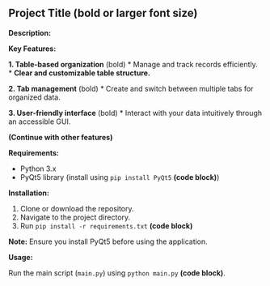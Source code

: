 ## Project Title (**bold or larger font size**)

**Description:**

**Key Features:**

**1. Table-based organization** (bold)
    * Manage and track records efficiently.
    * **Clear and customizable table structure.**

**2. Tab management** (bold)
    * Create and switch between multiple tabs for organized data.

**3. User-friendly interface** (bold)
    * Interact with your data intuitively through an accessible GUI.

**(Continue with other features)**

**Requirements:**

* Python 3.x
* PyQt5 library (install using `pip install PyQt5` **(code block)**)

**Installation:**

1. Clone or download the repository.
2. Navigate to the project directory.
3. Run `pip install -r requirements.txt` **(code block)**

**Note:** Ensure you install PyQt5 before using the application.

**Usage:**

Run the main script (`main.py`) using `python main.py` **(code block)**.


